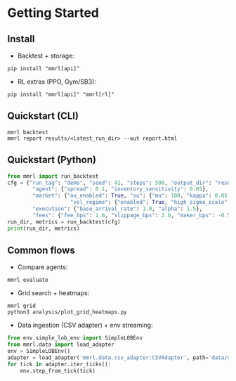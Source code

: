 # Getting Started

## Install
- Backtest + storage:
```
pip install "mmrl[api]"
```
- RL extras (PPO, Gym/SB3):
```
pip install "mmrl[api]" "mmrl[rl]"
```

## Quickstart (CLI)
```
mmrl backtest
mmrl report results/<latest_run_dir> --out report.html
```

## Quickstart (Python)
```python
from mmrl import run_backtest
cfg = {"run_tag": "demo", "seed": 42, "steps": 500, "output_dir": "results",
        "agent": {"spread": 0.1, "inventory_sensitivity": 0.05},
        "market": {"ou_enabled": True, "ou": {"mu": 100, "kappa": 0.05, "sigma": 0.5, "dt": 1.0},
                    "vol_regime": {"enabled": True, "high_sigma_scale": 3.0, "switch_prob": 0.02}},
        "execution": {"base_arrival_rate": 1.0, "alpha": 1.5},
        "fees": {"fee_bps": 1.0, "slippage_bps": 2.0, "maker_bps": -0.5, "taker_bps": 1.0}}
run_dir, metrics = run_backtest(cfg)
print(run_dir, metrics)
```

## Common flows
- Compare agents:
```
mmrl evaluate
```
- Grid search + heatmaps:
```
mmrl grid
python3 analysis/plot_grid_heatmaps.py
```
- Data ingestion (CSV adapter) + env streaming:
```python
from env.simple_lob_env import SimpleLOBEnv
from mmrl.data import load_adapter
env = SimpleLOBEnv()
adapter = load_adapter('mmrl.data.csv_adapter:CSVAdapter', path='data/example.csv', mapping={'mid_price': 'mid'})
for tick in adapter.iter_ticks():
    env.step_from_tick(tick)
```